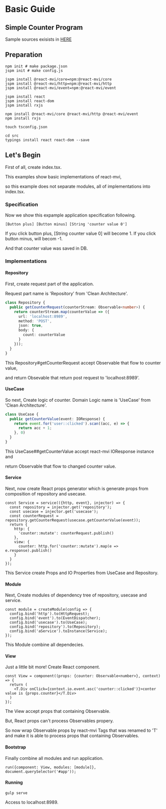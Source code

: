 # Basic Guide

## Simple Counter Program

Sample sources exisists in [HERE](../../../examples/counter)

## Preparation

```
npm init # make package.json
jspm init # make config.js

jspm install @react-mvi/core=npm:@react-mvi/core
jspm install @react-mvi/http=npm:@react-mvi/http
jspm install @react-mvi/event=npm:@react-mvi/event

jspm install react
jspm install react-dom
jspm install rxjs

npm install @react-mvi/core @react-mvi/http @react-mvi/event
npm install rxjs

touch tsconfig.json

cd src
typings install react react-dom --save
```


## Let's Begin

First of all, create index.tsx.

This examples show basic implementations of react-mvi,

so this example does not separate modules, all of implementations into index.tsx.


### Specification

Now we show this expample application specification following.

```
[Button plus] [Button minus] [String 'counter value 0']
```

If you click button plus, [String counter value 0] will become 1.
If you click button minus, will becom -1.

And that counter value was saved in DB.


### Implementations


#### Repository

First, create request part of the application.

Request part name is 'Repository' from 'Clean Architecture'.

```typescript
class Repository {
  public getCounterRequest(counterStream: Observable<number>) {
    return counterStream.map(counterValue => ({
      url: 'localhost:8989',
      method: 'POST',
      json: true,
      body: {
        count: counterValue
      }
    }));
  }
}
```

This Repository#getCounterRequest accept Observable that flow to counter value,

and return Obsevable that return post request to 'localhost:8989'.

#### UseCase

So next, Create logic of counter. Domain Logic name is 'UseCase' from 'Clean Architecture'.

```typescript
class UseCase {
  public getCounterValue(event: IOResponse) {
    return event.for('user::clicked').scan((acc, e) => {
      return acc + 1;
    }, 0)
  }
}
```

This UseCase##getCounterValue accept react-mvi IOResponse instance and

return Observable that flow to changed counter value.

#### Service

Next, now create React props generator which is generate props from composition of repository and usecase.

```
const Service = service(({http, event}, injector) => {
  const repository = injector.get('repository');
  const usecase = injector.get('usecase');
  const counterRequest = repository.getCounterRequest(usecase.getCounterValue(event));
  return {
    http: {
      'counter::mutate': counterRequest.publish()
    },
    view: {
      counter: http.for('counter::mutate').map(e => e.response).publish()
    }
  }
});
```

This Service create Props and IO Properties from UseCase and Repository.

#### Module

Next, Create modules of dependency tree of repository, usecase and service.

```
const module = createModule(config => {
  config.bind('http').to(HttpRequest);
  config.bind('event').to(EventDispatcher);
  config.bind('usecase').to(UseCase);
  config.bind('repository').to(Repository);
  config.bind('aService').toInstance(Service);
});
```

This Module combine all dependecies.

#### View

Just a little bit more! Create React component.

```
const View = component((props: {counter: Observable<number>}, context) => {
  return (
    <T.Div onClick={context.io.event.asc('counter::clicked')}>conter value is {props.counter}</T.Div>
  )
});
```

The View accept props that containing Observable.

But, React props can't process Observables propery.

So now wrap Observable props by react-mvi Tags that was renamed to 'T' and make it is able to process props that containing Observables.


#### Bootstrap


Finally combine all modules and run application.

```
run({component: View, modules: [module]}, document.querySelector('#app'));
```


#### Running

```
gulp serve
```

Access to localhost:8989.

